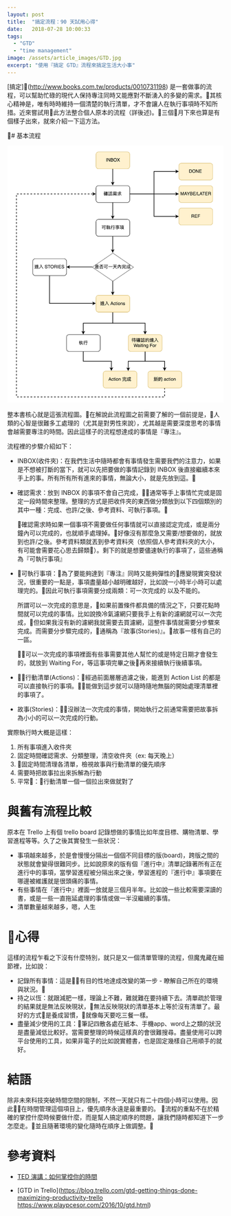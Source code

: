 ```yaml
---
layout: post
title:  "搞定流程：90 天試用心得"
date:   2018-07-28 10:00:33
tags:
  - "GTD"
  - "time management"
image: /assets/article_images/GTD.jpg
excerpt: "使用『搞定 GTD』流程來搞定生活大小事"
---
```


[搞定](http://www.books.com.tw/products/0010731198) 是一套做事的流程，可以幫助忙碌的現代人保持專注同時又能應對不斷湧入的多變的需求。其核心精神是，唯有時時維持一個清楚的執行清單，才不會讓人在執行事項時不知所措。近來嘗試用此方法整合個人原本的流程（詳後述)。三個月下來也算是有個樣子出來，就來介紹一下這方法。

# 基本流程

![基本流程](/assets/article_images/gtd-everything/gtd_flow.png)

整本書核心就是這張流程圖。在解說此流程圖之前需要了解的一個前提是，人類的心智是很難多工處理的（尤其是對男性來說），尤其越是需要深度思考的事情會越需要專注的時間。因此這樣子的流程想達成的事情是『專注』。

流程裡的步驟介紹如下：

- INBOX(收件夾)：在我們生活中隨時都會有事情發生需要我們的注意力，如果是不想被打斷的當下，就可以先把要做的事情記錄到 INBOX 後直接繼續本來手上的事。所有所有所有進來的事情，無論大小，就是先放到這。

- 確認需求：放到 INBOX 的事項不會自己完成，通常等手上事情忙完或是固定一段時間來整理。整理的方式是把收件夾的東西做分類放到以下四個類別的其中一種：完成、也許/之後、參考資料、可執行事項。

  確認需求時如果一個事項不需要做任何事情就可以直接認定完成，或是兩分鐘內可以完成的，也就順手處理掉。好像沒有那麼急又需要/想要做的，就放到也許/之後。參考資料類就丟到參考資料夾（依照個人參考資料夾的大小，有可能會需要花心思去歸類）。剩下的就是想要儘速執行的事項了，這些通稱為『可執行事項』

- 可執行事項：為了要能夠達到『專注』同時又能夠彈性的應變現實突發狀況，很重要的一點是，事項盡量越小越明確越好，比如說一小時半小時可以處理完的。因此可執行事項需要分成兩類：可一次完成的 以及不能的。

  所謂可以一次完成的意思是，如果前置條件都具備的情況之下，只要花點時間就可以完成的事情。比如說換冷氣濾網只要我手上有新的濾網就可以一次完成，但如果我沒有新的濾網我就需要去買濾網，這整件事情就需要分步驟來完成。而需要分步驟完成的，通稱為『故事(Stories)』。故事一樣有自己的一區。

  可以一次完成的事項裡面有些事需要其他人幫忙的或是特定日期才會發生的，就放到 Waiting For，等這事項完畢之後再來接續執行後續事項。

- 行動清單(Actions)：經過前面層層過濾之後，能進到 Action List 的都是可以直接執行的事項。能做到這步就可以隨時隨地無腦的開始處理清單裡的事項了。

- 故事(Stories)：沒辦法一次完成的事情，開始執行之前通常需要把故事拆為小小的可以一次完成的行動。

實際執行時大概是這樣：

1. 所有事項進入收件夾
2. 固定時間確認需求、分類整理，清空收件夾（ex: 每天晚上）
3. 固定時間清理各清單，檢視故事與行動清單的優先順序
4. 需要時把故事拉出來拆解為行動
5. 平常：行動清單一個一個拉出來做就對了

# 與舊有流程比較

原本在 Trello 上有個 trello board 記錄想做的事情比如年度目標、購物清單、學習進程等等。久了之後其實發生一些狀況：

- 事項越來越多，於是會慢慢分隔出一個個不同目標的版(board)，跨版之間的狀態就會變得很難同步。比如說原來的版有個『進行中』清單記錄著所有正在進行中的事項，當學習進程被分隔出來之後，學習進程的『進行中』事項要在哪邊被維護就是很頭痛的事情。
- 有些事情在『進行中』裡面一放就是三個月半年。比如說一些比較需要深讀的書，或是一些一直拖延處理的事情或做一半沒繼續的事情。
- 清單數量越來越多，嗯，人生

# 心得

這樣的流程乍看之下沒有什麼特別，就只是又一個清單管理的流程，但魔鬼藏在細節裡，比如說：

- 記錄所有事情：這是有目的性地達成改變的第一步 - 瞭解自己所在的環境與狀況。
- 持之以恆：就跟減肥一樣，理論上不難，難就難在要持續下去。清單疏於管理的結果就是無法反映現狀，無法反映現狀的清單基本上等於沒有清單了。最好的方式是養成習慣，就像每天要吃三餐一樣。
- 盡量減少使用的工具：筆記四散各處在紙本、手機app、word上之類的狀況是盡量減低比較好。當需要整理的時候這樣真的會很難搜尋。盡量使用可以跨平台使用的工具，如果非電子的比如說實體書，也是固定幾樣自己用順手的就好。

# 結語

除非未來科技突破時間空間的限制，不然一天就只有二十四個小時可以使用。因此在時間管理這個項目上，優先順序永遠是最重要的。
流程的重點不在於精確的掌控什麼時候要做什麼，而是幫人搞定順序的問題，讓我們隨時都知道下一步怎麼走。並且隨著環境的變化隨時在順序上做調整。


# 參考資料

- [TED 演講：如何掌控你的時間](https://www.ted.com/talks/laura_vanderkam_how_to_gain_control_of_your_free_time?language=zh-TW)

- [GTD in Trello](https://blog.trello.com/gtd-getting-things-done-maximizing-productivity-trello
https://www.playpcesor.com/2016/10/gtd.html)
